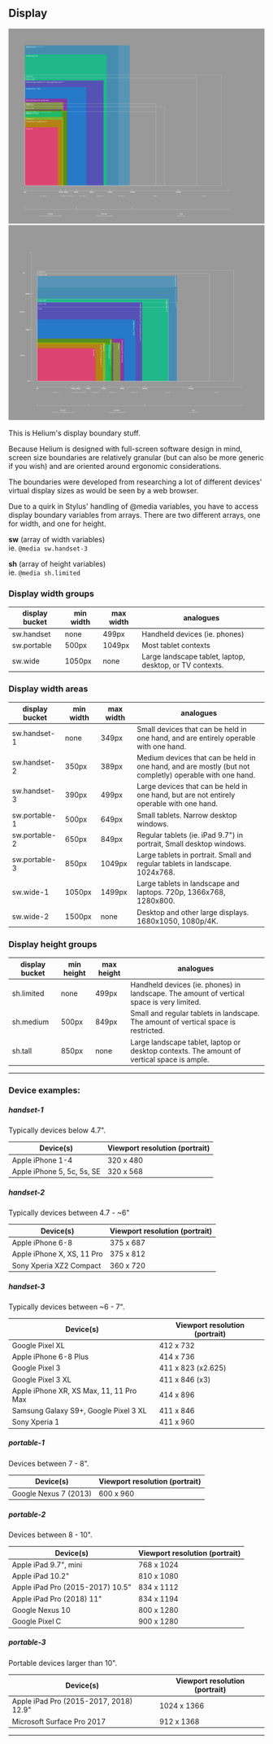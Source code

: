 ## Display

![](images/display_portrait.png)
![](images/display_landscape.png)

This is Helium's display boundary stuff.

Because Helium is designed with full-screen software design in mind, screen size boundaries are relatively granular (but can also be more generic if you wish) and are oriented around ergonomic considerations.

The boundaries were developed from researching a lot of different devices' virtual display sizes as would be seen by a web browser.

Due to a quirk in Stylus' handling of @media variables, you have to access display boundary variables from arrays. There are two different arrays, one for width, and one for height.

**sw** (array of width variables)  
ie. `@media sw.handset-3`

**sh**	(array of height variables)  
ie. `@media sh.limited`

### Display width groups

| display bucket | min width | max width | analogues |
|---|--|--|--|
| sw.handset | none | 499px | Handheld devices (ie. phones) |
| sw.portable | 500px | 1049px | Most tablet contexts |
| sw.wide | 1050px | none | Large landscape tablet, laptop, desktop, or TV contexts.  |


### Display width areas

| display bucket | min width | max width | analogues |
|---|--|--|--|
| sw.handset-1 | none | 349px | Small devices that can be held in one hand, and are entirely operable with one hand. |
| sw.handset-2 | 350px | 389px | Medium devices that can be held in one hand, and are mostly (but not completly) operable with one hand. |
| sw.handset-3 | 390px | 499px | Large devices that can be held in one hand, but are not entirely operable with one hand. |
| sw.portable-1 | 500px | 649px | Small tablets. Narrow desktop windows. |
| sw.portable-2 | 650px | 849px | Regular tablets (ie. iPad 9.7") in portrait, Small desktop windows. |
| sw.portable-3 | 850px | 1049px | Large tablets in portrait. Small and regular tablets in landscape. 1024x768. |
| sw.wide-1 | 1050px | 1499px | Large tablets in landscape and laptops. 720p, 1366x768, 1280x800.  |
| sw.wide-2 | 1500px | none | Desktop and other large displays. 1680x1050, 1080p/4K. |



### Display height groups

| display bucket | min height | max height | analogues |
|---|--|--|--|
| sh.limited | none | 499px | Handheld devices (ie. phones) in landscape. The amount of vertical space is very limited. |
| sh.medium | 500px | 849px | Small and regular tablets in landscape. The amount of vertical space is restricted. |
| sh.tall | 850px | none | Large landscape tablet, laptop or desktop contexts. The amount of vertical space is ample. |



---

### Device examples:

##### handset-1
Typically devices below 4.7".

| Device(s) | Viewport resolution (portrait) |
| -- | -- |
| Apple iPhone 1-4 | 320 x 480 |
| Apple iPhone 5, 5c, 5s, SE | 320 x 568 |

##### handset-2
Typically devices between 4.7 - ~6"

| Device(s) | Viewport resolution (portrait) |
| -- | -- |
| Apple iPhone 6-8 | 375 x 687 |
| Apple iPhone X, XS, 11 Pro | 375 x 812 |
| Sony Xperia XZ2 Compact | 360 x 720 |

##### handset-3
Typically devices between ~6 - 7".

| Device(s) | Viewport resolution (portrait) |
| -- | -- |
| Google Pixel XL | 412 x 732 |
| Apple iPhone 6-8 Plus | 414 x 736 |
| Google Pixel 3 | 411 x 823 (x2.625) |
| Google Pixel 3 XL | 411 x 846 (x3) |
| Apple iPhone XR, XS Max, 11, 11 Pro Max | 414 x 896 |
| Samsung Galaxy S9+, Google Pixel 3 XL | 411 x 846 |
| Sony Xperia 1 | 411 x 960 |

##### portable-1
Devices between 7 - 8".

| Device(s) | Viewport resolution (portrait) |
| -- | -- |
| Google Nexus 7 (2013) | 600 x 960 |


##### portable-2
Devices between 8 - 10".

| Device(s) | Viewport resolution (portrait) |
| -- | -- |
| Apple iPad 9.7", mini | 768 x 1024 |
| Apple iPad 10.2" | 810 x 1080 |
| Apple iPad Pro (2015-2017) 10.5" | 834 x 1112 |
| Apple iPad Pro (2018) 11" | 834 x 1194 |
| Google Nexus 10 | 800 x 1280 |
| Google Pixel C | 900 x 1280 |


##### portable-3
Portable devices larger than 10".

| Device(s) | Viewport resolution (portrait) |
| -- | -- |
| Apple iPad Pro (2015-2017, 2018) 12.9" | 1024 x 1366 |
| Microsoft Surface Pro 2017 | 912 x 1368 |

---
